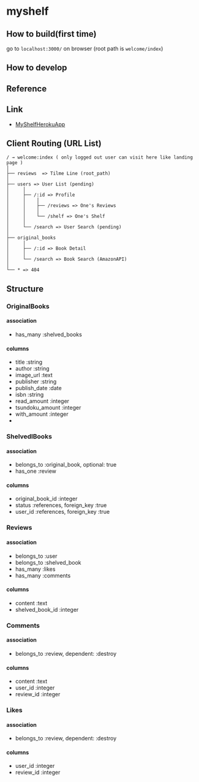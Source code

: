# myshelf

## How to build(first time)

go to `localhost:3000/` on browser
(root path is `welcome/index`)

## How to develop

## Reference

## Link
- [MyShelfHerokuApp](https://myshelf-web.herokuapp.com/)

## Client Routing (URL List)

```
/ → welcome:index ( only logged out user can visit here like landing page )
│
├── reviews  => Tilme Line (root_path)
│
├── users => User List (pending)
│     │
│     ├── /:id => Profile
│     │    │
│     │    ├── /reviews => One's Reviews
│     │    │
│     │    └── /shelf => One's Shelf
│     │
│     └── /search => User Search (pending)
│
├── original_books
│     │
│     ├── /:id => Book Detail
│     │
│     └── /search => Book Search (AmazonAPI)
│
└── * => 404
```

## Structure

### OriginalBooks
#### association
- has_many :shelved_books

#### columns
- title           :string
- author          :string
- image_url       :text
- publisher       :string
- publish_date    :date
- isbn            :string
- read_amount     :integer
- tsundoku_amount :integer
- with_amount     :integer
-

### ShelvedlBooks
#### association
- belongs_to :original_book, optional: true
- has_one :review

#### columns
- original_book_id :integer
- status           :references, foreign_key :true
- user_id          :references, foreign_key :true


### Reviews
#### association
- belongs_to :user
- belongs_to :shelved_book
- has_many   :likes
- has_many   :comments

#### columns
- content         :text
- shelved_book_id :integer


### Comments
#### association
- belongs_to :review, dependent: :destroy

#### columns
- content   :text
- user_id   :integer
- review_id :integer


### Likes
#### association
- belongs_to :review, dependent: :destroy

#### columns
- user_id   :integer
- review_id :integer

